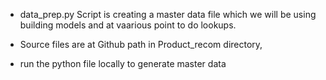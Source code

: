 
- data_prep.py Script is creating a master data file which we will be using building models and at vaarious point to do lookups.

- Source files are at Github path in Product_recom directory,

- run the python file locally to generate master data 



